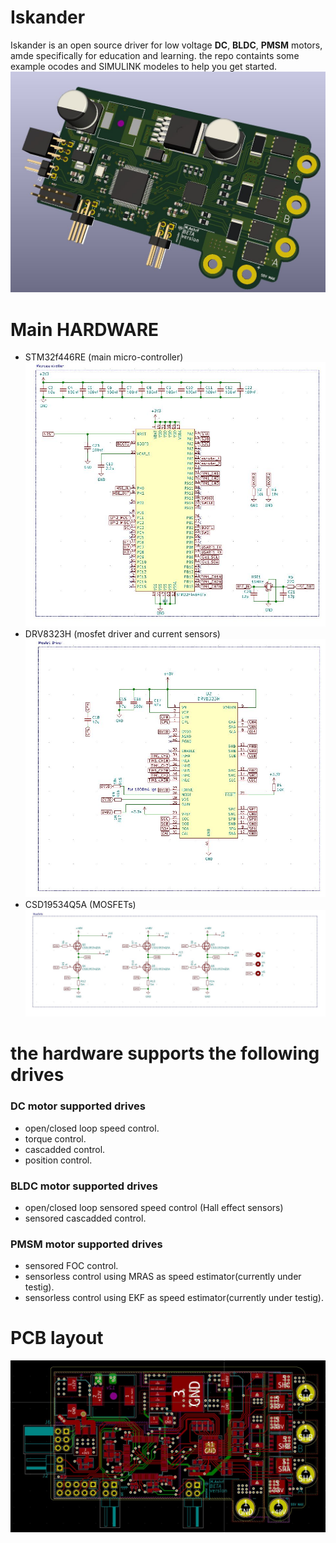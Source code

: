 # Iskander
Iskander is an open source driver for low voltage **DC**, **BLDC**, **PMSM** motors, amde specifically for education and learning.
the repo containts some example ocodes and SIMULINK modeles to help you get started.
![](DOCs/_3d_view_V2.JPG)

# Main HARDWARE
- STM32f446RE (main micro-controller)
![](DOCs/UC.JPG)
- DRV8323H (mosfet driver and current sensors)
![](DOCs/MD.JPG)
- CSD19534Q5A (MOSFETs)
![](DOCs/mos.JPG)

# the hardware supports the following drives
### DC motor supported drives
- open/closed loop speed control.
- torque control.
- cascadded control.
- position control.

### BLDC motor supported drives
- open/closed loop sensored speed control (Hall effect sensors)
- sensored cascadded control.

### PMSM motor supported drives
- sensored FOC control.
- sensorless control using MRAS as speed estimator(currently under testig).
- sensorless control using EKF as speed estimator(currently under testig).


# PCB layout
![](DOCs/PCB_img.JPG)




